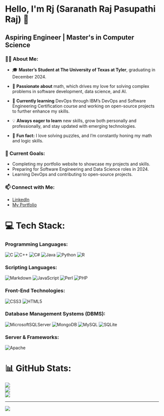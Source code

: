 # Hello, I'm Rj (Saranath Raj Pasupathi Raj) 👋

## Aspiring Engineer | Master's in Computer Science

### 👨‍💻 About Me:
-  🎓 **Master’s Student at The University of Texas at Tyler**, graduating in December 2024.

-  🔧 **Passionate about** math, which drives my love for solving complex problems in software development, data science, and AI.

-  🌱 **Currently learning** DevOps through IBM’s DevOps and Software Engineering Certification course and working on open-source projects to further enhance my skills.

-  💡 **Always eager to learn** new skills, grow both personally and professionally, and stay updated with emerging technologies.

-  🧩 **Fun fact:** I love solving puzzles, and I’m constantly honing my math and logic skills.

### 🎯 Current Goals:
- Completing my portfolio website to showcase my projects and skills.
- Preparing for Software Engineering and Data Science roles in 2024.
- Learning DevOps and contributing to open-source projects.

### 📫 Connect with Me:
- [LinkedIn](https://www.linkedin.com/in/saranath-raj-pasupathi-raj-0b1380319/)  
- [My Portfolio](https://rjtechportfolio.my.canva.site)

# 💻 Tech Stack:

### **Programming Languages:**
![C](https://img.shields.io/badge/c-%2300599C.svg?style=for-the-badge&logo=c&logoColor=white) 
![C++](https://img.shields.io/badge/c++-%2300599C.svg?style=for-the-badge&logo=c%2B%2B&logoColor=white) 
![C#](https://img.shields.io/badge/c%23-%23239120.svg?style=for-the-badge&logo=csharp&logoColor=white)
![Java](https://img.shields.io/badge/java-%23ED8B00.svg?style=for-the-badge&logo=openjdk&logoColor=white) 
![Python](https://img.shields.io/badge/python-3670A0?style=for-the-badge&logo=python&logoColor=ffdd54) 
![R](https://img.shields.io/badge/r-%23276DC3.svg?style=for-the-badge&logo=r&logoColor=white) 

### **Scripting Languages:**
![Markdown](https://img.shields.io/badge/markdown-%23000000.svg?style=for-the-badge&logo=markdown&logoColor=white) 
![JavaScript](https://img.shields.io/badge/javascript-%23323330.svg?style=for-the-badge&logo=javascript&logoColor=%23F7DF1E) 
![Perl](https://img.shields.io/badge/perl-%2339457E.svg?style=for-the-badge&logo=perl&logoColor=white) 
![PHP](https://img.shields.io/badge/php-%23777BB4.svg?style=for-the-badge&logo=php&logoColor=white) 

### **Front-End Technologies:**
![CSS3](https://img.shields.io/badge/css3-%231572B6.svg?style=for-the-badge&logo=css3&logoColor=white) 
![HTML5](https://img.shields.io/badge/html5-%23E34F26.svg?style=for-the-badge&logo=html5&logoColor=white) 

### **Database Management Systems (DBMS):**
![MicrosoftSQLServer](https://img.shields.io/badge/Microsoft%20SQL%20Server-CC2927?style=for-the-badge&logo=microsoft%20sql%20server&logoColor=white) 
![MongoDB](https://img.shields.io/badge/MongoDB-%234ea94b.svg?style=for-the-badge&logo=mongodb&logoColor=white) 
![MySQL](https://img.shields.io/badge/mysql-4479A1.svg?style=for-the-badge&logo=mysql&logoColor=white) 
![SQLite](https://img.shields.io/badge/sqlite-%2307405e.svg?style=for-the-badge&logo=sqlite&logoColor=white) 

### **Server & Frameworks:**
![Apache](https://img.shields.io/badge/apache-%23D42029.svg?style=for-the-badge&logo=apache&logoColor=white) 

# 📊 GitHub Stats:
![](https://github-readme-stats.vercel.app/api?username=Spasupathiraj&theme=dark&hide_border=false&include_all_commits=false&count_private=false)<br/>
![](https://github-readme-streak-stats.herokuapp.com/?user=Spasupathiraj&theme=dark&hide_border=false)<br/>
![](https://github-readme-stats.vercel.app/api/top-langs/?username=Spasupathiraj&theme=dark&hide_border=false&include_all_commits=false&count_private=false&layout=compact)

---
[![](https://visitcount.itsvg.in/api?id=Spasupathiraj&icon=0&color=0)](https://visitcount.itsvg.in)

